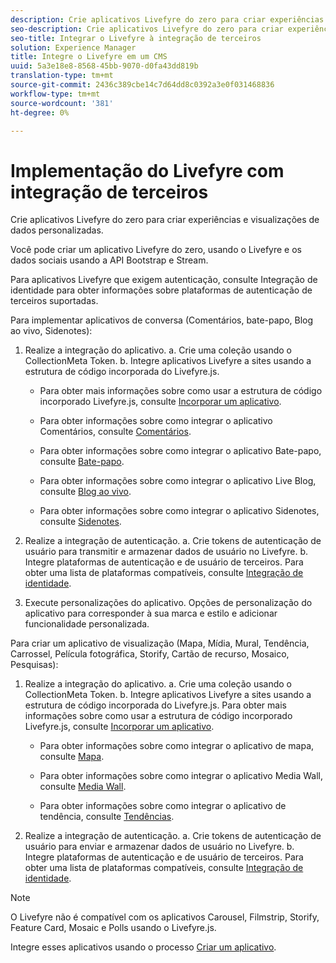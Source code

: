 ```yaml
---
description: Crie aplicativos Livefyre do zero para criar experiências e visualizações de dados personalizadas.
seo-description: Crie aplicativos Livefyre do zero para criar experiências e visualizações de dados personalizadas.
seo-title: Integrar o Livefyre à integração de terceiros
solution: Experience Manager
title: Integre o Livefyre em um CMS
uuid: 5a3e18e8-8568-45bb-9070-d0fa43dd819b
translation-type: tm+mt
source-git-commit: 2436c389cbe14c7d64dd8c0392a3e0f031468836
workflow-type: tm+mt
source-wordcount: '381'
ht-degree: 0%

---
```



# Implementação do Livefyre com integração de terceiros

Crie aplicativos Livefyre do zero para criar experiências e visualizações de dados personalizadas.

Você pode criar um aplicativo Livefyre do zero, usando o Livefyre e os dados sociais usando a API Bootstrap e Stream.

Para aplicativos Livefyre que exigem autenticação, consulte Integração de identidade para obter informações sobre plataformas de autenticação de terceiros suportadas.

Para implementar aplicativos de conversa (Comentários, bate-papo, Blog ao vivo, Sidenotes):

1. Realize a integração do aplicativo.
a. Crie uma coleção usando o CollectionMeta Token.
b. Integre aplicativos Livefyre a sites usando a estrutura de código incorporada do Livefyre.js.

   * Para obter mais informações sobre como usar a estrutura de código incorporado Livefyre.js, consulte [Incorporar um aplicativo](/help/implementation/c-getting-started/c-implementation-process/c-using-livefyre.js-to-create-customize-and-use-apps-on-your-site.md).

   * Para obter informações sobre como integrar o aplicativo Comentários, consulte [Comentários](/help/using/c-about-apps/c-comments/c-comments.md).

   * Para obter informações sobre como integrar o aplicativo Bate-papo, consulte [Bate-papo](/help/using/c-about-apps/c-chat-app/c-chat-app.md).

   * Para obter informações sobre como integrar o aplicativo Live Blog, consulte [Blog ao vivo](/help/using/c-about-apps/c-liveblog-app/c-liveblog-app.md).

   * Para obter informações sobre como integrar o aplicativo Sidenotes, consulte [Sidenotes](/help/using/c-about-apps/c-sidenotes-app/c-sidenotes-app.md).

1. Realize a integração de autenticação.
a. Crie tokens de autenticação de usuário para transmitir e armazenar dados de usuário no Livefyre.
b. Integre plataformas de autenticação e de usuário de terceiros. Para obter uma lista de plataformas compatíveis, consulte [Integração de identidade](/help/implementation/t-about-identity-integration/t-about-identity-integration.md).

1. Execute personalizações do aplicativo. Opções de personalização do aplicativo para corresponder à sua marca e estilo e adicionar funcionalidade personalizada.

Para criar um aplicativo de visualização (Mapa, Mídia, Mural, Tendência, Carrossel, Película fotográfica, Storify, Cartão de recurso, Mosaico, Pesquisas):

1. Realize a integração do aplicativo.
a. Crie uma coleção usando o CollectionMeta Token.
b. Integre aplicativos Livefyre a sites usando a estrutura de código incorporada do Livefyre.js. Para obter mais informações sobre como usar a estrutura de código incorporado Livefyre.js, consulte [Incorporar um aplicativo](/help/implementation/c-getting-started/c-implementation-process/c-using-livefyre.js-to-create-customize-and-use-apps-on-your-site.md).

   * Para obter informações sobre como integrar o aplicativo de mapa, consulte [Mapa](/help/using/c-about-apps/c-map-app/c-map-app.md).

   * Para obter informações sobre como integrar o aplicativo Media Wall, consulte [Media Wall](/help/using/c-about-apps/c-media-wall-app/c-media-wall-app.md).

   * Para obter informações sobre como integrar o aplicativo de tendência, consulte [Tendências](/help/using/c-about-apps/c-trending-app/c-trending-app.md).

1. Realize a integração de autenticação.
a. Crie tokens de autenticação de usuário para enviar e armazenar dados de usuário no Livefyre.
b. Integre plataformas de autenticação e de usuário de terceiros. Para obter uma lista de plataformas compatíveis, consulte [Integração de identidade](/help/implementation/t-about-identity-integration/t-about-identity-integration.md).

>[!NOTE]
>
>O Livefyre não é compatível com os aplicativos Carousel, Filmstrip, Storify, Feature Card, Mosaic e Polls usando o Livefyre.js.

Integre esses aplicativos usando o processo [Criar um aplicativo](/help/using/c-about-apps/c-create-an-app.md).